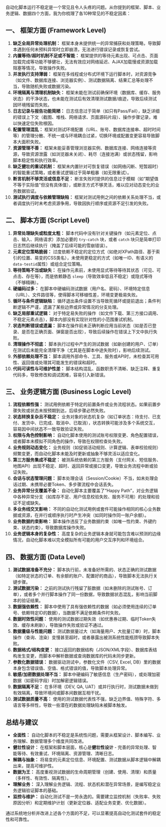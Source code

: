 自动化脚本运行不稳定是一个常见且令人头疼的问题。从你提到的框架、脚本、业务逻辑、数据四个方面，我为你梳理了各10种常见的不稳定因素：

## 一、 框架方面 (Framework Level)

1.  **缺乏全局异常处理机制：** 框架本身未提供统一的异常捕获和处理策略，导致脚本遇到任何未预料异常时立即崩溃，无法进行错误记录或恢复尝试。
2.  **内置等待/超时机制不足或不智能：** 框架提供的等待元素出现、可点击、页面加载完成等功能不够健壮，无法有效应对网络延迟、AJAX加载慢或资源加载阻塞等情况，导致操作失败。
3.  **并发执行支持薄弱：** 框架在多线程或分布式环境下运行脚本时，对资源竞争（如文件、数据库连接、浏览器实例）、测试数据隔离、结果汇总等处理不当，导致随机失败或数据污染。
4.  **环境隔离与清理机制缺失：** 框架未能在测试前确保环境（数据库、缓存、服务状态）的干净状态，也未能在测试后有效清理测试数据/痕迹，导致后续测试因环境残留而失败。
5.  **日志记录与报告功能简陋：** 日志信息过于简单（如只有Pass/Fail），缺乏详细的错误上下文（截图、堆栈、网络请求、页面源码片段）、操作步骤记录，难以快速定位失败根因。
6.  **配置管理混乱：** 框架对测试环境配置（URL、账号、数据库连接串、超时时间等）的管理分散、不统一或与环境耦合过紧，切换环境或配置变更容易导致脚本大面积失败。
7.  **资源管理不善：** 框架未能妥善管理浏览器实例、数据库连接、网络连接等资源，导致资源泄露（如浏览器未关闭）、耗尽（连接池满）或状态残留，影响脚本稳定性和执行效率。
8.  **缺乏健壮的重试机制：** 框架未内置针对可恢复错误（如网络闪断、短暂超时）的智能重试策略，或者重试逻辑过于简单粗暴（如无限重试）。
9.  **断言机制不够灵活或信息不足：** 断言失败时提供的信息过于模糊（如“期望值不等于实际值”但没有具体值），或断言方式不够灵活，难以应对动态变化的业务数据验证。
10. **测试执行调度与依赖管理缺陷：** 框架对测试用例之间的依赖关系处理不当，或者调度执行时未考虑资源争用，导致因执行顺序或资源不足引发的失败。

## 二、 脚本方面 (Script Level)

1.  **异常处理缺失或粒度太粗：** 脚本代码中没有针对关键操作（如元素定位、点击、输入、网络请求）添加必要的 `try-catch` 块，或者 `catch` 块只是简单打印日志然后继续执行（掩盖了后续可能的雪崩错误）。
2.  **元素定位策略脆弱：** 过度依赖不稳定的定位方式（如绝对XPath路径、基于索引的位置、易变的CSS类名），未使用更稳定的方式（如唯一ID、有语义的`data-testid`属性）或组合定位策略。
3.  **等待策略不当或缺失：** 在操作元素前，未使用显式等待等待其状态（可见、可点击、存在等），而是依赖静态 `sleep`（导致效率低且不稳定）或隐式等待（不够精确）。
4.  **硬编码过多：** 在脚本中硬编码测试数据（用户名、密码）、环境特定信息（URL）、文件路径等，使得脚本可移植性差，环境变更极易失败。
5.  **循环与条件逻辑缺陷：** 循环退出条件设置不当导致死循环或提前退出；条件判断逻辑不严谨，遗漏了某些边界或异常情况的分支处理。
6.  **缺乏局部重试逻辑：** 对于特定易失败的操作（如文件下载、第三方接口调用、不稳定元素点击），脚本内部没有实现针对性的小范围重试机制。
7.  **状态判断错误或遗漏：** 脚本在操作前未正确判断应用当前状态（如是否已登录、是否在正确页面、弹窗是否出现），导致后续操作在错误上下文中执行失败。
8.  **清理操作不彻底：** 脚本执行过程中产生的测试数据（如新创建的用户、订单）在测试后未能完全清理干净（尤其是在脚本中途失败时），影响后续测试。
9.  **外部依赖处理不当：** 脚本调用外部命令、工具、服务或API时，未检查其可用性、返回值或处理其可能发生的错误和超时。
10. **代码可读性与可维护性差：** 脚本结构混乱、函数职责不清晰、缺乏注释、重复代码多，导致修改和调试困难，容易引入新错误。

## 三、 业务逻辑方面 (Business Logic Level)

1.  **流程依赖性强：** 测试用例依赖于特定的前置条件或业务流程状态。如果前置步骤失败或状态未按预期到达，后续步骤必然失败。
2.  **状态转换复杂且不稳定：** 业务对象的状态机复杂（如订单状态：待支付、已支付、发货中、已完成、取消中、已取消），状态转换可能涉及多个系统交互，容易因中间状态不一致导致验证失败。
3.  **权限与角色控制影响：** 自动化脚本使用的测试账号权限变更、角色配置错误，或者脚本未模拟不同角色的操作，导致在权限检查处失败。
4.  **业务规则动态变化：** 业务规则（如促销活动规则、计算逻辑、表单校验规则）频繁变更，而自动化脚本未能及时更新或抽象不够灵活以适应变化。
5.  **第三方服务集成不稳定：** 被测系统依赖的第三方服务（支付网关、短信服务、地图API）出现不稳定、超时、返回异常或接口变更，导致业务流程中断或验证失败。
6.  **会话与状态管理问题：** 脚本处理会话（Session/Cookie）不当，如未处理会话过期、未携带必要Token、多步骤流程中会话丢失。
7.  **业务异常分支覆盖不全：** 自动化脚本主要覆盖了“Happy Path”，对业务逻辑中各种异常分支（如库存不足、用户信息校验失败、服务不可用）的处理和验证不足或缺失。
8.  **多业务线交叉影响：** 不同的自动化测试用例或套件可能操作相同的核心业务数据或资源，在并行或顺序执行时产生冲突（如同时操作同一账户余额）。
9.  **业务数据约束影响：** 脚本操作违反了业务数据约束（如唯一性约束、外键约束、状态约束），导致数据库操作失败。
10. **业务逻辑本身的复杂性：** 高度复杂的业务逻辑本身就可能包含难以预测的边缘情况，自动化脚本难以完全模拟所有可能的用户交互序列和环境组合。

## 四、 数据方面 (Data Level)

1.  **测试数据准备不充分：** 脚本执行前，未准备好所需的、状态正确的测试数据（如特定状态的订单、有余额的账户、配置好的商品），导致脚本无法执行关键步骤。
2.  **测试数据污染：** 之前的测试执行残留了脏数据（如未删除的测试账号、订单），或者多个并行脚本操作了同一份数据，导致数据状态混乱，影响当前脚本的验证结果。
3.  **数据强依赖性：** 脚本中使用了具有强依赖性的数据（如必须使用连续的订单号、依赖特定ID的数据），当数据不满足依赖条件时失败。
4.  **数据时效性问题：** 使用的测试数据过期失效（如优惠券过期、临时Token失效、缓存未刷新），导致操作失败或验证不通过。
5.  **数据量级与性能问题：** 测试数据量过大（如海量用户、大批量订单）时，脚本操作（查询、渲染）变慢甚至超时，或者暴露出被测系统性能瓶颈导致脚本失败。
6.  **数据格式/结构变更：** 接口返回的数据结构（JSON/XML字段）、数据库表结构发生变更，而脚本中解析数据或查询数据库的代码未同步更新。
7.  **参数化数据错误：** 数据驱动测试中，参数化文件（CSV, Excel, DB）里的数据本身包含错误值、空值、格式错误的值，导致脚本处理异常。
8.  **敏感/加密数据处理不当：** 脚本中硬编码了敏感信息（生产密码），或处理加密数据（如密码字段）时加解密逻辑错误。
9.  **数据隔离不足：** 在多环境（DEV, QA, UAT）或并行执行时，测试数据未做到有效隔离，导致环境间或脚本间数据互相干扰。
10. **测试数据质量不高：** 使用的测试数据代表性不强，缺乏边界值、特殊字符、多语言等多样性，导致一些潜在的数据处理缺陷未被脚本触发。

## 总结与建议

*   **全面性：** 自动化脚本的不稳定是系统性问题，需要从框架设计、脚本编写、业务理解、数据管理多个维度共同改进。
*   **健壮性设计：** 在框架和脚本层面，核心是**健壮性设计** - 完善的异常处理、智能等待、有效重试、环境隔离、资源管理、清晰日志。
*   **解耦与抽象：** 将易变的元素定位信息、环境配置、测试数据从脚本逻辑中解耦出来，提高可维护性。
*   **数据为王：** 高度重视测试数据的生命周期管理（创建、使用、清理）和质量（多样性、有效性、隔离性）。
*   **理解业务：** 深入理解业务逻辑、流程、状态机和潜在异常场景，是编写稳定业务逻辑验证脚本的基础。
*   **监控与维护：** 自动化测试不是一劳永逸的。需要建立监控机制（失败率、失败原因分析）和定期维护计划（更新定位器、适配业务变更、优化数据）。

通过系统地分析并改进上述各个方面的不足，可以显著提高自动化测试套件的稳定性和可靠性。